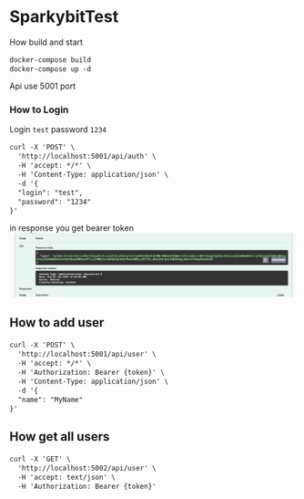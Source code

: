 # SparkybitTest

How build and start

````
docker-compose build
docker-compose up -d
````

Api use 5001 port

### How to Login
Login `test` password `1234`

```
curl -X 'POST' \
  'http://localhost:5001/api/auth' \
  -H 'accept: */*' \
  -H 'Content-Type: application/json' \
  -d '{
  "login": "test",
  "password": "1234"
}'
```

in response you get bearer token
![img_1.png](img_1.png)

## How to add user

```
curl -X 'POST' \
  'http://localhost:5001/api/user' \
  -H 'accept: */*' \
  -H 'Authorization: Bearer {token}' \
  -H 'Content-Type: application/json' \
  -d '{
  "name": "MyName"
}'
```

## How get all users 

```
curl -X 'GET' \
  'http://localhost:5002/api/user' \
  -H 'accept: text/json' \
  -H 'Authorization: Bearer {token}'
```